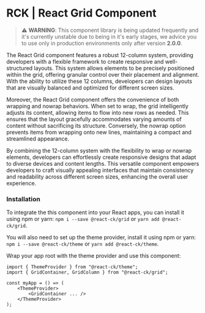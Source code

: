 # RCK | React Grid Component

> :warning: **WARNING**: This component library is being updated frequently and it's currently unstable due to being in it's early stages, we advice you to use only in production environments only after version **2.0.0**.

The React Grid component features a robust 12-column system, providing developers with a flexible framework to create responsive and well-structured layouts. This system allows elements to be precisely positioned within the grid, offering granular control over their placement and alignment. With the ability to utilize these 12 columns, developers can design layouts that are visually balanced and optimized for different screen sizes.

Moreover, the React Grid component offers the convenience of both wrapping and nowrap behaviors. When set to wrap, the grid intelligently adjusts its content, allowing items to flow into new rows as needed. This ensures that the layout gracefully accommodates varying amounts of content without sacrificing its structure. Conversely, the nowrap option prevents items from wrapping onto new lines, maintaining a compact and streamlined appearance.

By combining the 12-column system with the flexibility to wrap or nowrap elements, developers can effortlessly create responsive designs that adapt to diverse devices and content lengths. This versatile component empowers developers to craft visually appealing interfaces that maintain consistency and readability across different screen sizes, enhancing the overall user experience.

### Installation 

To integrate the this component into your React apps, you can install it using npm or yarn: `npm i --save @react-ck/grid` or `yarn add @react-ck/grid`.

You will also need to set up the theme provider, install it using npm or yarn: `npm i --save @react-ck/theme` or `yarn add @react-ck/theme`.

Wrap your app root with the theme provider and use this component:

```tsx
import { ThemeProvider } from "@react-ck/theme";
import { GridContainer, GridColumn } from "@react-ck/grid";

const myApp = () => (
    <ThemeProvider>
        <GridContainer ... />
    </ThemeProvider>
);
```